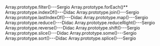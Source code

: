 <!-- Array.isArray()---Sergio -->
<!-- Array.prototype.concat()---Didac -->
<!-- Array.prototype.every()** -->
Array.prototype.filter()---Sergio
Array.prototype.forEach()**
Array.prototype.indexOf()---Didac
Array.prototype.join()---Sergio
Array.prototype.lastIndexOf()---Didac
Array.prototype.map()---Sergio
Array.prototype.reduce()---Didac
Array.prototype.reduceRight()---Sergio
Array.prototype.reverse()---Didac
Array.prototype.shift()---Sergio
Array.prototype.slice()---Didac
Array.prototype.some()---Sergio
Array.prototype.sort()---Didac
Array.prototype.splice()---Sergio 